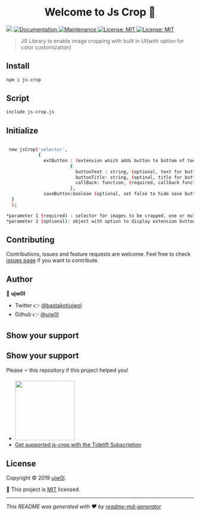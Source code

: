 <h1 align="center">Welcome to Js Crop 👋</h1>
<p>
  <img src="https://img.shields.io/badge/version-1.8.0-blue.svg?cacheSeconds=2592000" />
  <a href="https://github.com/ujw0l/js-crop#readme">
    <img alt="Documentation" src="https://img.shields.io/badge/documentation-yes-brightgreen.svg" target="_blank" />
  </a>
  <a href="https://github.com/ujw0l/js-crop/graphs/commit-activity">
    <img alt="Maintenance" src="https://img.shields.io/badge/Maintained%3F-yes-green.svg" target="_blank" />
  </a>
  <a href="https://tidelift.com/subscription/pkg/npm-js-crop?utm_source=npm-js-crop&utm_medium=referral&utm_campaign=readme">
    <img alt="License: MIT" src="https://tidelift.com/badges/package/npm/js-crop" target="_blank" />
  </a>

<a href="https://tidelift.com/subscription/pkg/npm-js-crop?utm_source=npm-js-crop&utm_medium=referral&utm_campaign=readme">
    <img alt="License: MIT" src="https://tidelift.com/badges/package/npm/js-crop" target="_blank" />
  </a>

</p>

> JS Library to enable image cropping with built in UI(with option for color customization)

## Install

```sh
npm i js-crop
```

## Script

```sh
include js-crop.js
```

## Initialize 

```sh

 new jsCrop('selector',
            { 
              extButton : (extension which adds button to bottom of toolbar)
                        { 
                          buttonText : string, (optional, text for button)
                          buttonTitle: string, (optinal, title for button)
                          callBack: function, (required, callback function  which is passed blob of cropped image, on button click )
                        },
              saveButton:boolean (optional, set false to hide save button)
  }
  );

*parameter 1 (required) : selector for images to be cropped, one or multiple
*parameter 2 (optional): object with option to display extension button (extButton) and hide save button
```

## Contributing

Contributions, issues and feature requests are welcome. Feel free to check [issues page](https://github.com/ujw0l/js-crop/issues) if you want to contribute.

## Author

👤 **ujw0l**

* Twitter 👉 [@bastakotiujwol](https://twitter.com/bastakotiujwol)
* Github 👉 [@ujw0l](https://github.com/ujw0l)

## Show your support

## Show your support

Please ⭐️ this repository if this project helped you!
<ul>
<li>
<a href="https://www.patreon.com/ujw0l">
  <img src="https://c5.patreon.com/external/logo/become_a_patron_button@2x.png" width="160">
</a>
</li>
<li>
<a href="https://tidelift.com/subscription/pkg/npm-js-crop?utm_source=npm-js-crop&utm_medium=referral&utm_campaign=readme">Get supported js-crop with the Tidelift Subscription</a>
</li>
</ul>

## License

Copyright © 2019 [ujw0l](https://github.com/ujw0l).

📜 This project is [MIT](https://github.com/ujw0l/js-crop/blob/master/LICENSE) licensed.

***
_This README was generated with ❤️ by [readme-md-generator](https://github.com/kefranabg/readme-md-generator)_
